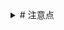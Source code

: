 <details>
  <summary># 注意点</summary>
### 1. 全局配置与页面配置
页面配置会覆盖全局配置，如未设置页面配置会使用全局配置
例如：app.json和page.json下的navigationBarBackgroundColor,page.json会覆盖app.json
  
### 2. 绝对路径与相对路径
绝对路径以"/"开头，相对路径以"../"开头，一般可以相互通用
  
### 3. wx.navigateTo与wx.redirectTo差异
跳转时，调用的生命周期不同，前者会调用onHide后者会调用onUnload
  
### 4. catchtap与bindtap
非冒泡与冒泡
  
### 5. template与component
相同：都是组件化
不同：template主要是展示，而component拥有自己的js
使用：普通展示用template，较强逻辑使用component

### 6. currentTarget与target
一个指触发，另一个指产生

### 7. template组件使用
嵌套组件时，由内往外
传递数据时，由外往内
传递数据对象时，可用"..."扩展运算符传递属性

### 8. 数据传递undefine
一般数据传递的对象需初始化，因为数据一般是那异步请求

### 9. scroview不支持上拉刷新
改用view监听onPullDownRefresh函数，同时scroview的bindscrolltolower可改为监听onReachBottom

### 10. 自定义data-的问题
data-imgUrl取值时，需为e.currentTarget.dataset.imgurl(小写)，data-后的命名会自动转为小写
</details>
